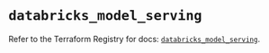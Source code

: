 # `databricks_model_serving`

Refer to the Terraform Registry for docs: [`databricks_model_serving`](https://registry.terraform.io/providers/databricks/databricks/1.73.0/docs/resources/model_serving).
